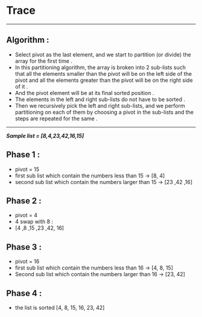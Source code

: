 # Trace

---
## Algorithm :
- Select pivot as the last element, and we start to partition (or divide) the array for the first time .
- In this partitioning algorithm, the array is broken into 2 sub-lists such that all the elements smaller than the pivot will be on the left side of the pivot and all the elements greater than the pivot will be on the right side of it .
- And the pivot element will be at its final sorted position .
- The elements in the left and right sub-lists do not have to be sorted .
- Then we recursively pick the left and right sub-lists, and we perform partitioning on each of them by choosing a pivot in the sub-lists and the steps are repeated for the same .

---
***Sample list = [8,4,23,42,16,15]***

## Phase 1 :
- pivot = 15
- first sub list which contain the numbers less than 15 -> [8, 4]
- second sub list which contain the numbers larger than 15 -> [23 ,42 ,16]

## Phase 2 :
- pivot = 4
- 4 swap with 8 :
- [4 ,8 ,15 ,23 ,42, 16]

## Phase 3 :
- pivot = 16
- first sub list which contain the numbers less than 16 -> [4, 8, 15]
- Second sub list which contain the numbers larger than 16 -> [23, 42]

## Phase 4 :
- the list is sorted [4, 8, 15, 16, 23, 42]

